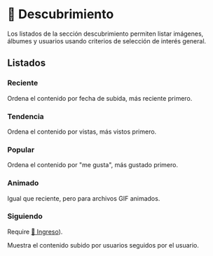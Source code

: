 # 🌠 Descubrimiento

Los listados de la sección descubrimiento permiten listar imágenes, álbumes y usuarios usando criterios de selección de interés general.

## Listados

### Reciente

Ordena el contenido por fecha de subida, más reciente primero.

### Tendencia

Ordena el contenido por vistas, más vistos primero.

### Popular

Ordena el contenido por "me gusta", más gustado primero.

### Animado

Igual que reciente, pero para archivos GIF animados.

### Siguiendo

Require [🔐 Ingreso](../../user/account/login.md)).

Muestra el contenido subido por usuarios seguidos por el usuario.
